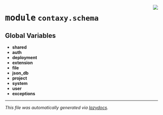 <!-- markdownlint-disable -->

<a href="https://github.com/ml-tooling/contaxy/blob/main/backend/src/contaxy/schema/__init__.py#L0"><img align="right" style="float:right;" src="https://img.shields.io/badge/-source-cccccc?style=flat-square"></a>

# <kbd>module</kbd> `contaxy.schema`




**Global Variables**
---------------
- **shared**
- **auth**
- **deployment**
- **extension**
- **file**
- **json_db**
- **project**
- **system**
- **user**
- **exceptions**




---

_This file was automatically generated via [lazydocs](https://github.com/ml-tooling/lazydocs)._
